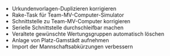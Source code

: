 * Urkundenvorlagen-Duplizieren korrigieren
* Rake-Task für Team-MV-Computer-Simulator
* Schnittstelle zu Team-MV-Computer korrigieren
* Serielle Schnittstelle durchschleifbar machen
* Veraltete gewünschte Wertungsgruppen automatisch löschen
* Anlage von Platz-Gamstädt aufnehmen
* Import der Mannschaftsabkürzungen verbessern
